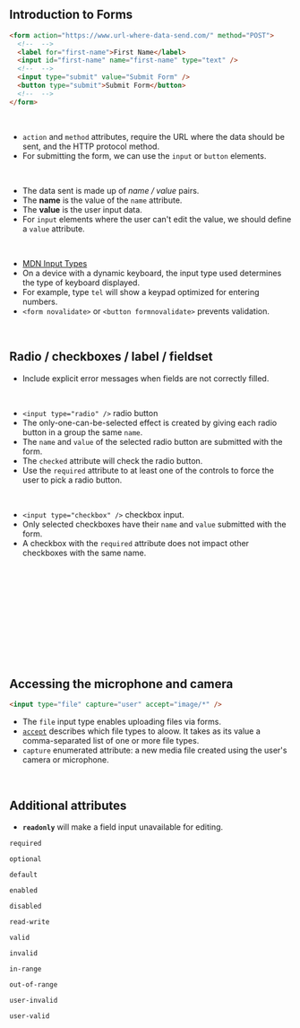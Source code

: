 ## Introduction to Forms

```html
<form action="https://www.url-where-data-send.com/" method="POST">
  <!--  -->
  <label for="first-name">First Name</label>
  <input id="first-name" name="first-name" type="text" />
  <!--  -->
  <input type="submit" value="Submit Form" />
  <button type="submit">Submit Form</button>
  <!--  -->
</form>
```

<br>

- `action` and `method` attributes, require the URL where the data should be sent, and the HTTP protocol method.
- For submitting the form, we can use the `input` or `button` elements.

<br>

- The data sent is made up of _name / value_ pairs.
- The **name** is the value of the `name` attribute.
- The **value** is the user input data.
- For `input` elements where the user can't edit the value, we should define a `value` attribute.

<br>

- [MDN Input Types](https://developer.mozilla.org/en-US/docs/Web/HTML/Element/Input)
- On a device with a dynamic keyboard, the input type used determines the type of keyboard displayed.
- For example, type `tel` will show a keypad optimized for entering numbers.
- `<form novalidate>` or `<button formnovalidate>` prevents validation.

<br>

## Radio / checkboxes / label / fieldset

- Include explicit error messages when fields are not correctly filled.

<br>

- `<input type="radio" />` radio button
- The only-one-can-be-selected effect is created by giving each radio button in a group the same `name`.
- The `name` and `value` of the selected radio button are submitted with the form.
- The `checked` attribute will check the radio button.
- Use the `required` attribute to at least one of the controls to force the user to pick a radio button.

<br>

- `<input type="checkbox" />` checkbox input.
- Only selected checkboxes have their `name` and `value` submitted with the form.
- A checkbox with the `required` attribute does not impact other checkboxes with the same name.

<br>
<br>
<br>
<br>
<br>
<br>
<br>
<br>
<br>
<br>

## Accessing the microphone and camera

```html
<input type="file" capture="user" accept="image/*" />
```

- The `file` input type enables uploading files via forms.
- [`accept`](https://developer.mozilla.org/en-US/docs/Web/HTML/Attributes/accept) describes which file types to aloow. It takes as its value a comma-separated list of one or more file types.
- `capture` enumerated attribute: a new media file created using the user's camera or microphone.

<br>

## Additional attributes

- **`readonly`** will make a field input unavailable for editing.

`required`

`optional`

`default`

`enabled`

`disabled`

`read-write`

`valid`

`invalid`

`in-range`

`out-of-range`

`user-invalid`

`user-valid`

<br>
